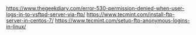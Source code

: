 https://www.thegeekdiary.com/error-530-permission-denied-when-user-logs-in-to-vsftpd-server-via-ftp/
https://www.tecmint.com/install-ftp-server-in-centos-7/
https://www.tecmint.com/setup-ftp-anonymous-logins-in-linux/
